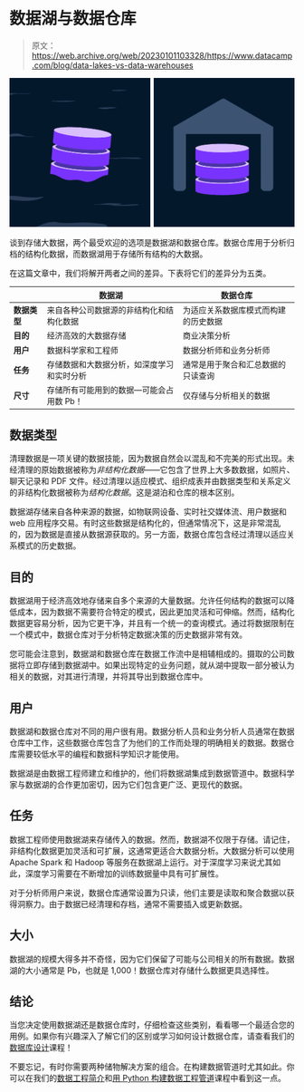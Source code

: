 # 数据湖与数据仓库

> 原文：<https://web.archive.org/web/20230101103328/https://www.datacamp.com/blog/data-lakes-vs-data-warehouses>

[![](img/c84902ba97331c52375d23d4ce91f01d.png)](https://web.archive.org/web/20220630234746/https://www.datacamp.com/courses/database-design)

谈到存储大数据，两个最受欢迎的选项是数据湖和数据仓库。数据仓库用于分析归档的结构化数据，而数据湖用于存储所有结构的大数据。

在这篇文章中，我们将解开两者之间的差异。下表将它们的差异分为五类。

|   | 数据湖 | 数据仓库 |
| --- | --- | --- |
| **数据类型** | 来自各种公司数据源的非结构化和结构化数据 | 为适应关系数据库模式而构建的历史数据 |
| **目的** | 经济高效的大数据存储 | 商业决策分析 |
| **用户** | 数据科学家和工程师 | 数据分析师和业务分析师 |
| **任务** | 存储数据和大数据分析，如深度学习和实时分析 | 通常是用于聚合和汇总数据的只读查询 |
| **尺寸** | 存储所有可能用到的数据—可能会占用数 Pb！ | 仅存储与分析相关的数据 |

## 数据类型

清理数据是一项关键的数据技能，因为数据自然会以混乱和不完美的形式出现。未经清理的原始数据被称为*非结构化数据*——它包含了世界上大多数数据，如照片、聊天记录和 PDF 文件。经过清理以适应模式、组织成表并由数据类型和关系定义的非结构化数据被称为*结构化数据*。这是湖泊和仓库的根本区别。

数据湖存储来自各种来源的数据，如物联网设备、实时社交媒体流、用户数据和 web 应用程序交易。有时这些数据是结构化的，但通常情况下，这是非常混乱的，因为数据是直接从数据源获取的。另一方面，数据仓库包含经过清理以适应关系模式的历史数据。

## 目的

数据湖用于经济高效地存储来自多个来源的大量数据。允许任何结构的数据可以降低成本，因为数据不需要符合特定的模式，因此更加灵活和可伸缩。然而，结构化数据更容易分析，因为它更干净，并且有一个统一的查询模式。通过将数据限制在一个模式中，数据仓库对于分析特定数据决策的历史数据非常有效。

您可能会注意到，数据湖和数据仓库在数据工作流中是相辅相成的。摄取的公司数据将立即存储到数据湖中。如果出现特定的业务问题，就从湖中提取一部分被认为相关的数据，对其进行清理，并将其导出到数据仓库中。

## 用户

数据湖和数据仓库对不同的用户很有用。数据分析人员和业务分析人员通常在数据仓库中工作，这些数据仓库包含了为他们的工作而处理的明确相关的数据。数据仓库需要较低水平的编程和数据科学知识才能使用。

数据湖是由数据工程师建立和维护的，他们将数据湖集成到数据管道中。数据科学家与数据湖的合作更加密切，因为它们包含更广泛、更现代的数据。

## 任务

数据工程师使用数据湖来存储传入的数据。然而，数据湖不仅限于存储。请记住，非结构化数据更加灵活和可扩展，这通常更适合大数据分析。大数据分析可以使用 Apache Spark 和 Hadoop 等服务在数据湖上运行。对于深度学习来说尤其如此，深度学习需要在不断增加的训练数据量中具有可扩展性。

对于分析师用户来说，数据仓库通常设置为只读，他们主要是读取和聚合数据以获得洞察力。由于数据已经清理和存档，通常不需要插入或更新数据。

## 大小

数据湖的规模大得多并不奇怪，因为它们保留了可能与公司相关的所有数据。数据湖的大小通常是 Pb，也就是 1,000！数据仓库对存储什么数据更具选择性。

## 结论

当您决定使用数据湖还是数据仓库时，仔细检查这些类别，看看哪一个最适合您的用例。如果你有兴趣深入了解它们的区别或学习如何设计数据仓库，请查看我们的[数据库设计](https://web.archive.org/web/20220630234746/https://www.datacamp.com/courses/database-design)课程！

不要忘记，有时你需要两种储物解决方案的组合。在构建数据管道时尤其如此。你可以在我们的[数据工程简介](https://web.archive.org/web/20220630234746/https://www.datacamp.com/courses/introduction-to-data-engineering)和[用 Python 构建数据工程管道](https://web.archive.org/web/20220630234746/https://www.datacamp.com/courses/building-data-engineering-pipelines-in-python)课程中看到这一点。